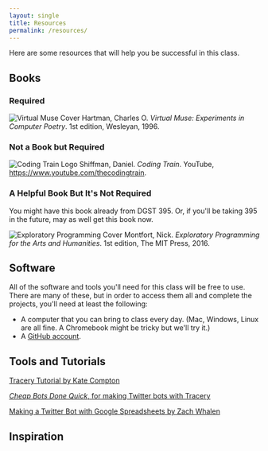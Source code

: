 ```yaml
---
layout: single
title: Resources
permalink: /resources/
---
```


Here are some resources that will help you be successful in this class.

## Books

### Required

<img class="rt" src="{{ site.baseurl }}/images/virtualmuse.jpg" alt="Virtual Muse Cover" /> Hartman, Charles O. _Virtual Muse: Experiments in Computer Poetry_. 1st edition, Wesleyan, 1996.

### Not a Book but Required

<img class="rt" src="{{ site.baseurl }}/images/coding-train.jpg" alt="Coding Train Logo" /> Shiffman, Daniel. _Coding Train_. YouTube, <a href="https://www.youtube.com/thecodingtrain">https://www.youtube.com/thecodingtrain</a>.


### A Helpful Book But It's Not Required
You might have this book already from DGST 395. Or, if you'll be taking 395 in the future, may as well get this book now.

<img class="rt" src="{{ site.baseurl }}/images/ep.jpg" alt="Exploratory Programming Cover" /> Montfort, Nick. _Exploratory Programming for the Arts and Humanities_. 1st edition, The MIT Press, 2016.

## Software

All of the software and tools you'll need for this class will be free to use. There are many of these, but in order to access them all and complete the projects, you'll need at least the following:

 - A computer that you can bring to class every day. (Mac, Windows, Linux are all fine. A Chromebook might be tricky but we'll try it.)
 - A <a href="http://www.github.com">GitHub account</a>.

## Tools and Tutorials

<a href="http://www.crystalcodepalace.com/traceryTut.html">Tracery Tutorial by Kate Compton</a>

<a href="http://cheapbotsdonequick.com">_Cheap Bots Done Quick_, for making Twitter bots with Tracery</a>

<a href="https://zachwhalen.github.io/ssbot/">Making a Twitter Bot with Google Spreadsheets by Zach Whalen</a>



## Inspiration





